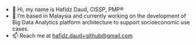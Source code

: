 - 👋 Hi, my name is Hafidz Daud, CISSP, PMP®
- 🌱 I’m based in Malaysia and currently working on the development of Big Data Analytics platform architecture to support socioeconomic use cases.
- 📫 Reach me at hafidz.daud+github@gmail.com

<!---
Work In Progress
--->
